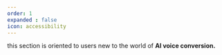 ```yaml
---
order: 1
expanded : false
icon: accessibility
---
```


this section is oriented to users new to the world of **AI voice conversion.**
